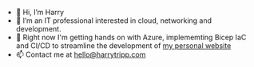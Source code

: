 - 👋 Hi, I’m Harry
- 👀 I’m an IT professional interested in cloud, networking and development.
- 🌱 Right now I'm getting hands on with Azure, implememting Bicep IaC and CI/CD to streamline the development of [my personal website](https://harrytripp.com)
- 📫 Contact me at hello@harrytripp.com
